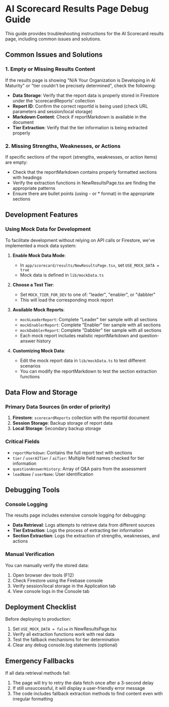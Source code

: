 # AI Scorecard Results Page Debug Guide

This guide provides troubleshooting instructions for the AI Scorecard results page, including common issues and solutions.

## Common Issues and Solutions

### 1. Empty or Missing Results Content

If the results page is showing "N/A Your Organization is Developing in AI Maturity" or "tier couldn't be precisely determined", check the following:

- **Data Storage**: Verify that the report data is properly stored in Firestore under the 'scorecardReports' collection
- **Report ID**: Confirm the correct reportId is being used (check URL parameters and session/local storage)
- **Markdown Content**: Check if reportMarkdown is available in the document
- **Tier Extraction**: Verify that the tier information is being extracted properly

### 2. Missing Strengths, Weaknesses, or Actions

If specific sections of the report (strengths, weaknesses, or action items) are empty:

- Check that the reportMarkdown contains properly formatted sections with headings
- Verify the extraction functions in NewResultsPage.tsx are finding the appropriate patterns
- Ensure there are bullet points (using - or * format) in the appropriate sections

## Development Features

### Using Mock Data for Development

To facilitate development without relying on API calls or Firestore, we've implemented a mock data system:

1. **Enable Mock Data Mode**:
   - In `app/scorecard/results/NewResultsPage.tsx`, set `USE_MOCK_DATA = true`
   - Mock data is defined in `lib/mockData.ts`

2. **Choose a Test Tier**:
   - Set `MOCK_TIER_FOR_DEV` to one of: "leader", "enabler", or "dabbler"
   - This will load the corresponding mock report

3. **Available Mock Reports**:
   - `mockLeaderReport`: Complete "Leader" tier sample with all sections
   - `mockEnablerReport`: Complete "Enabler" tier sample with all sections
   - `mockDabblerReport`: Complete "Dabbler" tier sample with all sections
   - Each mock report includes realistic reportMarkdown and question-answer history

4. **Customizing Mock Data**:
   - Edit the mock report data in `lib/mockData.ts` to test different scenarios
   - You can modify the reportMarkdown to test the section extraction functions

## Data Flow and Storage

### Primary Data Sources (in order of priority)

1. **Firestore**: `scorecardReports` collection with the reportId document
2. **Session Storage**: Backup storage of report data
3. **Local Storage**: Secondary backup storage 

### Critical Fields

- `reportMarkdown`: Contains the full report text with sections
- `tier` / `userAITier` / `aiTier`: Multiple field names checked for tier information
- `questionAnswerHistory`: Array of Q&A pairs from the assessment
- `leadName` / `userName`: User identification

## Debugging Tools

### Console Logging

The results page includes extensive console logging for debugging:

- **Data Retrieval**: Logs attempts to retrieve data from different sources
- **Tier Extraction**: Logs the process of extracting tier information
- **Section Extraction**: Logs the extraction of strengths, weaknesses, and actions

### Manual Verification

You can manually verify the stored data:

1. Open browser dev tools (F12)
2. Check Firestore using the Firebase console
3. Verify session/local storage in the Application tab
4. View console logs in the Console tab

## Deployment Checklist

Before deploying to production:

1. Set `USE_MOCK_DATA = false` in NewResultsPage.tsx
2. Verify all extraction functions work with real data
3. Test the fallback mechanisms for tier determination
4. Clear any debug console.log statements (optional)

## Emergency Fallbacks

If all data retrieval methods fail:

1. The page will try to retry the data fetch once after a 3-second delay
2. If still unsuccessful, it will display a user-friendly error message
3. The code includes fallback extraction methods to find content even with irregular formatting 